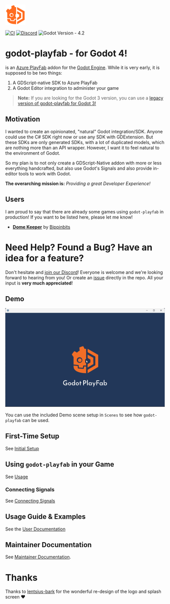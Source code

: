 ![godot-playfab logo](addons/godot-playfab/icon.png)

[![CI](https://github.com/structed/godot-playfab/workflows/CI/badge.svg?branch=main)](https://github.com/Structed/godot-playfab/actions/workflows/main.yml)
[![Discord](https://img.shields.io/discord/1020665079668166677?color=rgb%2888%2C%20101%2C%20242%29&label=Discord&logo=discord)](https://discord.gg/7K7q2YuNXe)
![Godot Version - 4.2](https://img.shields.io/badge/Godot_Version-4.2-2ea44f?logo=godotengine)



# godot-playfab - for Godot 4!
is an [Azure PlayFab](https://playfab.com) addon for the [Godot Engine](https://godotengine.org/). While it is very early, it is supposed to be two things:

1. A GDScript-native SDK to Azure PlayFab
2. A Godot Editor integration to administer your game

> **Note:**
>   If you are looking for the Godot 3 version, you can use a [legacy version of godot-playfab for Godot 3!](https://github.com/Structed/godot-playfab/tree/godot3)

## Motivation
I wanted to create an opinionated, "natural" Godot integration/SDK.
Anyone could use the C# SDK right now or use any SDK with GDExtension. But these SDKs are only generated SDKs, with a lot of duplicated models, which are nothing more than an API wrapper. However, I want it to feel natural to the environment of Godot.

So my plan is to not only create a GDScript-Native addon with more or less everything handcrafted,
but also use Godot's Signals and also provide in-editor tools to work with Godot.

**The overarching mission is:** *Providing a great Developer Experience!*

## Users
I am proud to say that there are already some games using `godot-playfab` in production! If you want to be listed here, please let me know!

- [**Dome Keeper**](https://store.steampowered.com/app/1637320/Dome_Keeper/) by [Bippinbits](https://bippinbits.com/)

# Need Help? Found a Bug? Have an idea for a feature?
Don't hesitate and [join our Discord](https://discord.gg/7K7q2YuNXe)! Everyone is welcome and we're looking forward to hearing from you!
Or create an [issue](/issues) directly in the repo. All your input is **very much appreciated**!


## Demo
![Demo](demo-scene.gif)

You can use the included Demo scene setup in `Scenes` to see how `godot-playfab` can be used.

## First-Time Setup
See [Initial Setup](./docs/user/initial-setup.md)

## Using `godot-playfab` in your Game
See [Usage](./docs/user/usage.md)

### Connecting Signals
See [Connecting Signals](./docs/user/connecting-signals.md)

## Usage Guide & Examples
See the [User Documentation](docs/user/README.md)

## Maintainer Documentation
See [Maintainer Documentation](docs/README.md).

# Thanks
Thanks to [lentsius-bark](https://github.com/lentsius-bark) for the wonderful re-design of the logo and splash screen ❤

